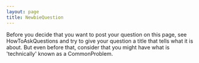 ```yaml
---
layout: page
title: NewbieQuestion
---
```


Before you decide that you want to post your question on this page, see HowToAskQuestions and try to give your question a title that tells what it is about. But even before that, consider that you might have what is 'technically' known as a CommonProblem.

